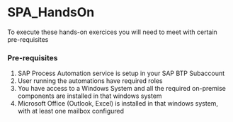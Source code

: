 # SPA_HandsOn
 
 To execute these hands-on exercices you will need to meet with certain pre-requisites
 
### Pre-requisites
 
1. SAP Process Automation service is setup in your SAP BTP Subaccount
2. User running the automations have required roles
3. You have access to a Windows System and all the required on-premise components are installed in that windows system
4. Microsoft Office (Outlook, Excel) is installed in that windows system, with at least one mailbox configured